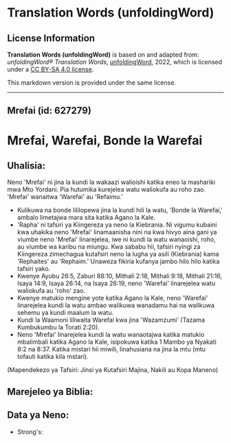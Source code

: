 # Translation Words (unfoldingWord)

## License Information

**Translation Words (unfoldingWord)** is based on and adapted from: _unfoldingWord® Translation Words_, [unfoldingWord](https://unfoldingword.org/utw), 2022, which is licensed under a [CC BY-SA 4.0 license](https://creativecommons.org/licenses/by-sa/4.0/legalcode.en).

This markdown version is provided under the same license.



--------------------------------

## Mrefai (id: 627279)

Mrefai, Warefai, Bonde la Warefai
=================================

Uhalisia:
---------

Neno 'Mrefai' ni jina la kundi la wakaazi walioishi katika eneo la mashariki mwa Mto Yordani. Pia hutumika kurejelea watu waliokufa au roho zao. 'Mrefai' wanaitwa 'Warefai' au 'Refaimu.'

* Kulikuwa na bonde lililopewa jina la kundi hili la watu, 'Bonde la Warefai,' ambalo limetajwa mara sita katika Agano la Kale.
* 'Rapha' ni tafsiri ya Kiingereza ya neno la Kiebrania. Ni vigumu kubaini kwa uhakika neno 'Mrefai' linamaanisha nini na kwa hivyo aina gani ya viumbe neno 'Mrefai' linarejelea, iwe ni kundi la watu wanaoishi, roho, au viumbe wa karibu na miungu. Kwa sababu hii, tafsiri nyingi za Kiingereza zimechagua kutafsiri neno la lugha ya asili (Kiebrania) kama 'Rephaites' au 'Rephaim.' Unaweza fikiria kufanya jambo hilo hilo katika tafsiri yako.
* Kwenye Ayubu 26:5, Zaburi 88:10, Mithali 2:18, Mithali 9:18, Mithali 21:16, Isaya 14:9, Isaya 26:14, na Isaya 26:19, neno 'Warefai' linarejelea watu waliokufa au 'roho' zao.
* Kwenye matukio mengine yote katika Agano la Kale, neno 'Warefai' linarejelea kundi la watu ambao walikuwa wanadamu hai na walikuwa sehemu ya kundi maalum la watu.
* Kundi la Waamoni liliwaita Warefai kwa jina 'Wazamzumi' (Tazama Kumbukumbu la Torati 2:20\).
* Neno 'Mrefai' linarejelea kundi la watu wanaotajwa katika matukio mbalimbali katika Agano la Kale, isipokuwa katika 1 Mambo ya Nyakati 8:2 na 8:37\. Katika mistari hii miwili, linahusiana na jina la mtu (mtu tofauti katika kila mstari).

(Mapendekezo ya Tafsiri: Jinsi ya Kutafsiri Majina, Nakili au Kopa Maneno)

Marejeleo ya Biblia:
--------------------

Data ya Neno:
-------------

* Strong's:


